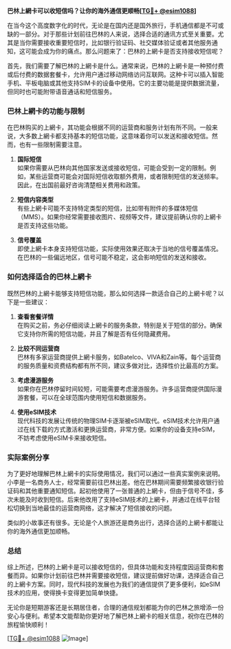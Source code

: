 **巴林上網卡可以收短信吗？让你的海外通信更顺畅[[TG💪+ @esim1088](https://t.me/s/esim1088)]**

在当今这个高度数字化的时代，无论是在国内还是国外旅行，手机通信都是不可或缺的一部分。对于那些计划前往巴林的人来说，选择合适的通讯方式至关重要。尤其是当你需要接收重要短信时，比如银行验证码、社交媒体验证或者其他服务通知，这可能会成为你的痛点。那么问题来了：巴林的上網卡是否支持接收短信呢？

首先，我们需要了解巴林的上網卡是什么。通常来说，巴林的上網卡是一种预付费或后付费的数据套餐卡，允许用户通过移动网络访问互联网。这种卡可以插入智能手机、平板电脑或其他支持SIM卡的设备中使用。它的主要功能是提供数据流量，但同时也可能附带语音通话和短信服务。

### 巴林上網卡的功能与限制

在巴林购买的上網卡，其功能会根据不同的运营商和服务计划有所不同。一般来说，大多数上網卡都支持基本的短信功能，这意味着你可以发送和接收短信。然而，也有一些限制需要注意。

1. **国际短信**  
   如果你需要从巴林向其他国家发送或接收短信，可能会受到一定的限制。例如，某些运营商可能会对国际短信收取额外费用，或者限制短信的发送频率。因此，在出国前最好咨询清楚相关费用和政策。

2. **短信内容类型**  
   有些上網卡可能不支持特定类型的短信，比如带有附件的多媒体短信（MMS）。如果你经常需要接收图片、视频等文件，建议提前确认你的上網卡是否支持这些功能。

3. **信号覆盖**  
   即使上網卡本身支持短信功能，实际使用效果还取决于当地的信号覆盖情况。在巴林的一些偏远地区，信号可能不稳定，这会影响短信的发送和接收。

### 如何选择适合的巴林上網卡

既然巴林的上網卡能够支持短信功能，那么如何选择一款适合自己的上網卡呢？以下是一些建议：

1. **查看套餐详情**  
   在购买之前，务必仔细阅读上網卡的服务条款，特别是关于短信的部分。确保它支持你所需的短信功能，并且了解是否有任何隐藏费用。

2. **比较不同运营商**  
   巴林有多家运营商提供上網卡服务，如Batelco、VIVA和Zain等。每个运营商的服务质量和资费结构都有所不同，建议多做对比，选择性价比最高的方案。

3. **考虑漫游服务**  
   如果你在巴林停留时间较短，可能需要考虑漫游服务。许多运营商提供国际漫游套餐，可以在全球范围内使用短信和数据服务。

4. **使用eSIM技术**  
   现代科技的发展让传统的物理SIM卡逐渐被eSIM取代。eSIM技术允许用户通过在线下载的方式激活和更换运营商，非常方便。如果你的设备支持eSIM，不妨考虑使用eSIM卡来接收短信。

### 实际案例分享

为了更好地理解巴林上網卡的实际使用情况，我们可以通过一些真实案例来说明。小李是一名商务人士，经常需要前往巴林出差。他在巴林期间需要频繁接收银行验证码和其他重要通知短信。起初他使用了一张普通的上網卡，但由于信号不佳，多次未能及时收到短信。后来他改用了支持eSIM技术的上網卡，并通过在线平台轻松切换到当地最佳的运营商网络，这才解决了短信接收的问题。

类似的小故事还有很多。无论是个人旅游还是商务出行，选择合适的上網卡都能让你的海外通信更加顺畅。

### 总结

综上所述，巴林的上網卡是可以接收短信的，但具体功能和支持程度因运营商和套餐而异。如果你计划前往巴林并需要接收短信，建议提前做好功课，选择适合自己的上網卡方案。同时，现代科技的发展也为我们的通信提供了更多便利，如eSIM技术的应用，使得换卡变得更加简单快捷。

无论你是短期游客还是长期居住者，合理的通信规划都能为你的巴林之旅增添一份安心与便利。希望本文能帮助你更好地了解巴林上網卡的相关信息，祝你在巴林的旅程愉快顺利！

[[TG💪+ @esim1088](https://t.me/s/esim1088) ![Image](https://i.postimg.cc/4NQfJmqS/Snipaste-2025-05-13-00-14-12.png)]